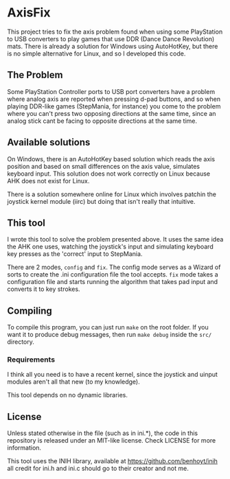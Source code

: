 # AxisFix

This project tries to fix the axis problem found when using some PlayStation to USB converters to play games that use DDR (Dance Dance Revolution) mats. There is already a solution for Windows using AutoHotKey, but there is no simple alternative for Linux, and so I developed this code.

## The Problem

Some PlayStation Controller ports to USB port converters have a problem where analog axis are reported when pressing d-pad buttons, and so when playing DDR-like games (StepMania, for instance) you come to the problem where you can't press two opposing directions at the same time, since an analog stick cant be facing to opposite directions at the same time.

## Available solutions

On Windows, there is an AutoHotKey based solution which reads the axis position and based on small differences on the axis value, simulates keyboard input. This solution does not work correctly on Linux because AHK does not exist for Linux.

There is a solution somewhere online for Linux which involves patchin the joystick kernel module (iirc) but doing that isn't really that intuitive.

## This tool

I wrote this tool to solve the problem presented above. It uses the same idea the AHK one uses, watching the joystick's input and simulating keyboard key presses as the 'correct' input to StepMania.

There are 2 modes, `config` and `fix`. The config mode serves as a Wizard of sorts to create the .ini configuration file the tool accepts.
`fix` mode takes a configuration file and starts running the algorithm that takes pad input and converts it to key strokes.

## Compiling

To compile this program, you can just run `make` on the root folder. If you want it to produce debug messages, then run `make debug` inside the `src/` directory.

### Requirements

I think all you need is to have a recent kernel, since the joystick and uinput modules aren't all that new (to my knowledge).

This tool depends on no dynamic libraries.

## License

Unless stated otherwise in the file (such as in ini.*), the code in this repository is released under an MIT-like license. Check LICENSE for more information.

This tool uses the INIH library, available at https://github.com/benhoyt/inih all credit for ini.h and ini.c should go to their creator and not me.